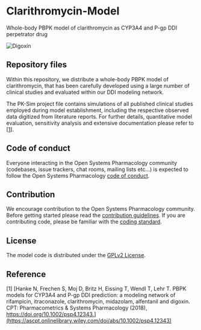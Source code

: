 # Clarithromycin-Model
Whole-body PBPK model of clarithromycin as CYP3A4 and P-gp DDI perpetrator drug 

![Digoxin](https://github.com/Open-Systems-Pharmacology/Digoxin-Model/blob/master/DDI-Modeling-Network.png) 


## Repository files
Within this repository, we distribute a whole-body PBPK model of clarithromycin, that has been carefully developed using a large number of clinical studies and evaluated within our DDI modeling network. 

The PK-Sim project file contains simulations of all published clinical studies employed during model establishment, including the respective observed data digitized from literature reports. For further details, quantitative model evaluation, sensitivity analysis and extensive documentation please refer to [[1](#reference)]. 

## Code of conduct
Everyone interacting in the Open Systems Pharmacology community (codebases, issue trackers, chat rooms, mailing lists etc...) is expected to follow the Open Systems Pharmacology [code of conduct](https://github.com/Open-Systems-Pharmacology/Suite/blob/master/CODE_OF_CONDUCT.md#contributor-covenant-code-of-conduct).

## Contribution
We encourage contribution to the Open Systems Pharmacology community. Before getting started please read the [contribution guidelines](https://github.com/Open-Systems-Pharmacology/Suite/blob/master/CONTRIBUTING.md#ways-to-contribute). If you are contributing code, please be familiar with the [coding standard](https://github.com/Open-Systems-Pharmacology/Suite/blob/master/CODING_STANDARDS.md#visual-studio-settings).

## License
The model code is distributed under the [GPLv2 License](https://github.com/Open-Systems-Pharmacology/Suite/blob/develop/LICENSE).

## Reference
[1] [Hanke N, Frechen S, Moj D, Britz H, Eissing T, Wendl T, Lehr T. PBPK models for CYP3A4 and P-gp DDI prediction: a modeling network of rifampicin, itraconazole, clarithromycin, midazolam, alfentanil and digoxin. CPT: Pharmacometrics & Systems Pharmacology (2018), https://doi.org/10.1002/psp4.12343.](https://ascpt.onlinelibrary.wiley.com/doi/abs/10.1002/psp4.12343) 
